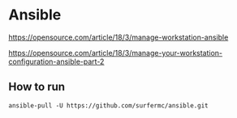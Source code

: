# Ansible

https://opensource.com/article/18/3/manage-workstation-ansible

https://opensource.com/article/18/3/manage-your-workstation-configuration-ansible-part-2

## How to run
```
ansible-pull -U https://github.com/surfermc/ansible.git
```
